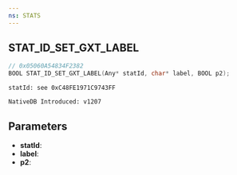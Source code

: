 ```yaml
---
ns: STATS
---
```

## STAT_ID_SET_GXT_LABEL

```c
// 0x05060A54834F2382
BOOL STAT_ID_SET_GXT_LABEL(Any* statId, char* label, BOOL p2);
```

```
statId: see 0xC48FE1971C9743FF

NativeDB Introduced: v1207
```

## Parameters
* **statId**:
* **label**:
* **p2**:
